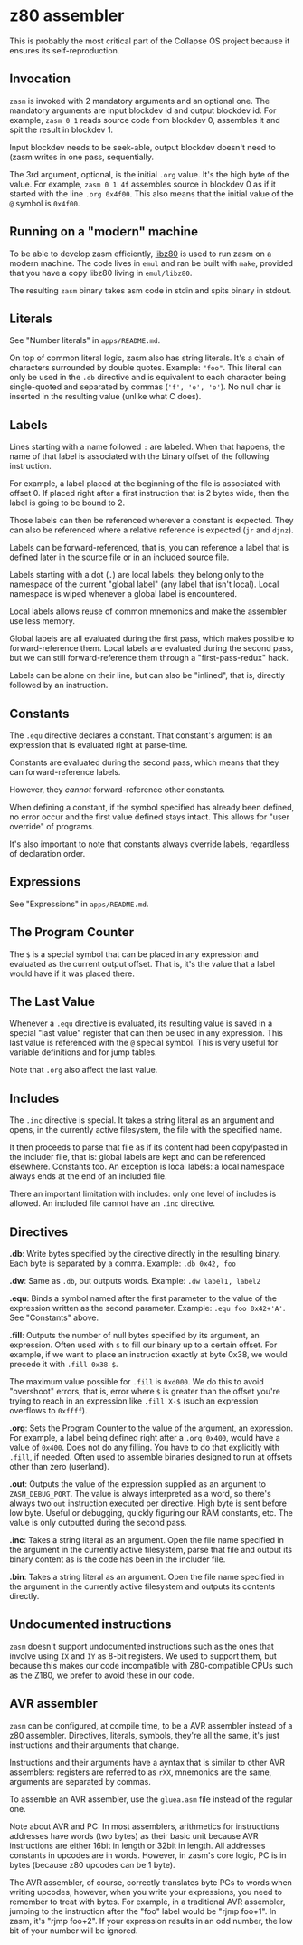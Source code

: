 # z80 assembler

This is probably the most critical part of the Collapse OS project because it
ensures its self-reproduction.

## Invocation

`zasm` is invoked with 2 mandatory arguments and an optional one. The mandatory
arguments are input blockdev id and output blockdev id. For example, `zasm 0 1`
reads source code from blockdev 0, assembles it and spit the result in blockdev
1.

Input blockdev needs to be seek-able, output blockdev doesn't need to (zasm
writes in one pass, sequentially.

The 3rd argument, optional, is the initial `.org` value. It's the high byte of
the value. For example, `zasm 0 1 4f` assembles source in blockdev 0 as if it
started with the line `.org 0x4f00`. This also means that the initial value of
the `@` symbol is `0x4f00`.

## Running on a "modern" machine

To be able to develop zasm efficiently, [libz80][libz80] is used to run zasm
on a modern machine. The code lives in `emul` and ran be built with `make`,
provided that you have a copy libz80 living in `emul/libz80`.

The resulting `zasm` binary takes asm code in stdin and spits binary in stdout.

## Literals

See "Number literals" in `apps/README.md`.

On top of common literal logic, zasm also has string literals. It's a chain of
characters surrounded by double quotes. Example: `"foo"`. This literal can only
be used in the `.db` directive and is equivalent to each character being
single-quoted and separated by commas (`'f', 'o', 'o'`). No null char is
inserted in the resulting value (unlike what C does).

## Labels

Lines starting with a name followed `:` are labeled. When that happens, the
name of that label is associated with the binary offset of the following
instruction.

For example, a label placed at the beginning of the file is associated with
offset 0. If placed right after a first instruction that is 2 bytes wide, then
the label is going to be bound to 2.

Those labels can then be referenced wherever a constant is expected. They can
also be referenced where a relative reference is expected (`jr` and `djnz`).

Labels can be forward-referenced, that is, you can reference a label that is
defined later in the source file or in an included source file.

Labels starting with a dot (`.`) are local labels: they belong only to the
namespace of the current "global label" (any label that isn't local). Local
namespace is wiped whenever a global label is encountered.

Local labels allows reuse of common mnemonics and make the assembler use less
memory.

Global labels are all evaluated during the first pass, which makes possible to
forward-reference them. Local labels are evaluated during the second pass, but
we can still forward-reference them through a "first-pass-redux" hack.

Labels can be alone on their line, but can also be "inlined", that is, directly
followed by an instruction.

## Constants

The `.equ` directive declares a constant. That constant's argument is an
expression that is evaluated right at parse-time.

Constants are evaluated during the second pass, which means that they can
forward-reference labels.

However, they *cannot* forward-reference other constants.

When defining a constant, if the symbol specified has already been defined, no
error occur and the first value defined stays intact. This allows for "user
override" of programs.

It's also important to note that constants always override labels, regardless
of declaration order.

## Expressions

See "Expressions" in `apps/README.md`.

## The Program Counter

The `$` is a special symbol that can be placed in any expression and evaluated
as the current output offset. That is, it's the value that a label would have if
it was placed there.

## The Last Value

Whenever a `.equ` directive is evaluated, its resulting value is saved in a
special "last value" register that can then be used in any expression. This
last value is referenced with the `@` special symbol. This is very useful for
variable definitions and for jump tables.

Note that `.org` also affect the last value.

## Includes

The `.inc` directive is special. It takes a string literal as an argument and
opens, in the currently active filesystem, the file with the specified name.

It then proceeds to parse that file as if its content had been copy/pasted in
the includer file, that is: global labels are kept and can be referenced
elsewhere. Constants too. An exception is local labels: a local namespace always
ends at the end of an included file.

There an important limitation with includes: only one level of includes is
allowed. An included file cannot have an `.inc` directive.

## Directives

**.db**: Write bytes specified by the directive directly in the resulting
         binary. Each byte is separated by a comma. Example: `.db 0x42, foo`

**.dw**: Same as `.db`, but outputs words. Example: `.dw label1, label2`

**.equ**: Binds a symbol named after the first parameter to the value of the
          expression written as the second parameter. Example:
          `.equ foo 0x42+'A'`. See "Constants" above.
          
**.fill**: Outputs the number of null bytes specified by its argument, an
           expression. Often used with `$` to fill our binary up to a certain
           offset. For example, if we want to place an instruction exactly at
           byte 0x38, we would precede it with `.fill 0x38-$`.

The maximum value possible for `.fill` is `0xd000`. We do this to
avoid "overshoot" errors, that is, error where `$` is greater than
the offset you're trying to reach in an expression like `.fill X-$`
(such an expression overflows to `0xffff`).

**.org**: Sets the Program Counter to the value of the argument, an expression.
          For example, a label being defined right after a `.org 0x400`, would
          have a value of `0x400`. Does not do any filling. You have to do that
          explicitly with `.fill`, if needed. Often used to assemble binaries
          designed to run at offsets other than zero (userland).

**.out**: Outputs the value of the expression supplied as an argument to
          `ZASM_DEBUG_PORT`. The value is always interpreted as a word, so
          there's always two `out` instruction executed per directive. High byte
          is sent before low byte. Useful or debugging, quickly figuring our
          RAM constants, etc. The value is only outputted during the second
          pass.

**.inc**: Takes a string literal as an argument. Open the file name specified
          in the argument in the currently active filesystem, parse that file
          and output its binary content as is the code has been in the includer
          file.

**.bin**: Takes a string literal as an argument. Open the file name specified
          in the argument in the currently active filesystem and outputs its
          contents directly.

## Undocumented instructions

`zasm` doesn't support undocumented instructions such as the ones that involve
using `IX` and `IY` as 8-bit registers. We used to support them, but because
this makes our code incompatible with Z80-compatible CPUs such as the Z180, we
prefer to avoid these in our code.

## AVR assembler

`zasm` can be configured, at compile time, to be a AVR assembler instead of a
z80 assembler. Directives, literals, symbols, they're all the same, it's just
instructions and their arguments that change.

Instructions and their arguments have a ayntax that is similar to other AVR
assemblers: registers are referred to as `rXX`, mnemonics are the same,
arguments are separated by commas.

To assemble an AVR assembler, use the `gluea.asm` file instead of the regular
one.

Note about AVR and PC: In most assemblers, arithmetics for instructions
addresses have words (two bytes) as their basic unit because AVR instructions
are either 16bit in length or 32bit in length. All addresses constants in
upcodes are in words. However, in zasm's core logic, PC is in bytes (because z80
upcodes can be 1 byte).

The AVR assembler, of course, correctly translates byte PCs to words when
writing upcodes, however, when you write your expressions, you need to remember
to treat with bytes. For example, in a traditional AVR assembler, jumping to
the instruction after the "foo" label would be "rjmp foo+1". In zasm, it's
"rjmp foo+2". If your expression results in an odd number, the low bit of your
number will be ignored.

[libz80]: https://github.com/ggambetta/libz80
